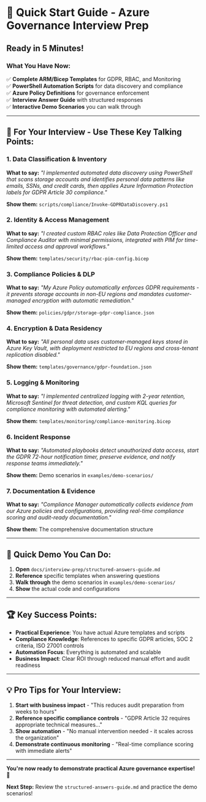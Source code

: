 # 🚀 Quick Start Guide - Azure Governance Interview Prep

## Ready in 5 Minutes!

### **What You Have Now:**

✅ **Complete ARM/Bicep Templates** for GDPR, RBAC, and Monitoring  
✅ **PowerShell Automation Scripts** for data discovery and compliance  
✅ **Azure Policy Definitions** for governance enforcement  
✅ **Interview Answer Guide** with structured responses  
✅ **Interactive Demo Scenarios** you can walk through  

---

## 🎯 **For Your Interview - Use These Key Talking Points:**

### **1. Data Classification & Inventory**
**What to say:** *"I implemented automated data discovery using PowerShell that scans storage accounts and identifies personal data patterns like emails, SSNs, and credit cards, then applies Azure Information Protection labels for GDPR Article 30 compliance."*

**Show them:** `scripts/compliance/Invoke-GDPRDataDiscovery.ps1`

### **2. Identity & Access Management**
**What to say:** *"I created custom RBAC roles like Data Protection Officer and Compliance Auditor with minimal permissions, integrated with PIM for time-limited access and approval workflows."*

**Show them:** `templates/security/rbac-pim-config.bicep`

### **3. Compliance Policies & DLP**
**What to say:** *"My Azure Policy automatically enforces GDPR requirements - it prevents storage accounts in non-EU regions and mandates customer-managed encryption with automatic remediation."*

**Show them:** `policies/gdpr/storage-gdpr-compliance.json`

### **4. Encryption & Data Residency**
**What to say:** *"All personal data uses customer-managed keys stored in Azure Key Vault, with deployment restricted to EU regions and cross-tenant replication disabled."*

**Show them:** `templates/governance/gdpr-foundation.json`

### **5. Logging & Monitoring**
**What to say:** *"I implemented centralized logging with 2-year retention, Microsoft Sentinel for threat detection, and custom KQL queries for compliance monitoring with automated alerting."*

**Show them:** `templates/monitoring/compliance-monitoring.bicep`

### **6. Incident Response**
**What to say:** *"Automated playbooks detect unauthorized data access, start the GDPR 72-hour notification timer, preserve evidence, and notify response teams immediately."*

**Show them:** Demo scenarios in `examples/demo-scenarios/`

### **7. Documentation & Evidence**
**What to say:** *"Compliance Manager automatically collects evidence from our Azure policies and configurations, providing real-time compliance scoring and audit-ready documentation."*

**Show them:** The comprehensive documentation structure

---

## 🎪 **Quick Demo You Can Do:**

1. **Open** `docs/interview-prep/structured-answers-guide.md`
2. **Reference** specific templates when answering questions
3. **Walk through** the demo scenarios in `examples/demo-scenarios/`
4. **Show** the actual code and configurations

---

## 🏆 **Key Success Points:**

- **Practical Experience**: You have actual Azure templates and scripts
- **Compliance Knowledge**: References to specific GDPR articles, SOC 2 criteria, ISO 27001 controls
- **Automation Focus**: Everything is automated and scalable
- **Business Impact**: Clear ROI through reduced manual effort and audit readiness

---

## 💡 **Pro Tips for Your Interview:**

1. **Start with business impact** - "This reduces audit preparation from weeks to hours"
2. **Reference specific compliance controls** - "GDPR Article 32 requires appropriate technical measures..."
3. **Show automation** - "No manual intervention needed - it scales across the organization"
4. **Demonstrate continuous monitoring** - "Real-time compliance scoring with immediate alerts"

---

**You're now ready to demonstrate practical Azure governance expertise!** 🎯

**Next Step:** Review the `structured-answers-guide.md` and practice the demo scenarios!
